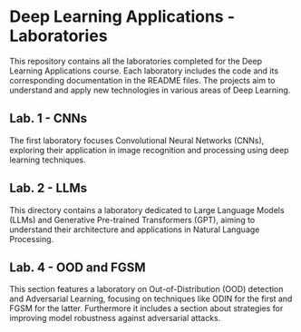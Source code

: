 # Deep Learning Applications - Laboratories
This repository contains all the laboratories completed for the Deep Learning Applications course. Each laboratory includes the code and its corresponding documentation in the README files. The projects aim to understand and apply new technologies in various areas of Deep Learning.

## Lab. 1 - CNNs
The first laboratory focuses Convolutional Neural Networks (CNNs), exploring their application in image recognition and processing using deep learning techniques.

## Lab. 2 - LLMs
This directory contains a laboratory dedicated to Large Language Models (LLMs) and Generative Pre-trained Transformers (GPT), aiming to understand their architecture and applications in Natural Language Processing.

## Lab. 4 - OOD and FGSM
This section features a laboratory on Out-of-Distribution (OOD) detection and Adversarial Learning, focusing on techniques like ODIN for the first and FGSM for the latter. Furthermore it includes a section about strategies for improving model robustness against adversarial attacks.